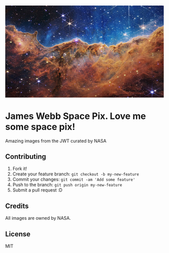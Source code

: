 !["oops, image not found"](bannerImage.jpg "James Webb Nebula Image")

# James Webb Space Pix. Love me some space pix!

Amazing images from the JWT curated by NASA

## Contributing

1. Fork it!
2. Create your feature branch: `git checkout -b my-new-feature`
3. Commit your changes: `git commit -am 'Add some feature'`
4. Push to the branch: `git push origin my-new-feature`
5. Submit a pull request :D

## Credits

All images are owned by NASA.

## License

MIT
